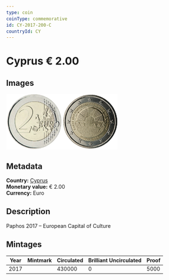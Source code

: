 ```yaml
---
type: coin
coinType: commemorative
id: CY-2017-200-C
countryId: CY
---
```


# Cyprus € 2.00

## Images

<img src="../../Images/common-2007-200.webp" height="150" alt="Front image"><img src="Images/CY-2017-200.webp" height="150" alt="Back image">

## Metadata

**Country:** [Cyprus](../../Countries/Cyprus/index.md)\
**Monetary value:** € 2.00\
**Currency:** Euro

## Description
Paphos 2017 – European Capital of Culture

## Mintages

| Year | Mintmark | Circulated | Brilliant Uncirculated | Proof |
| ---- | -------- | ---------- | ---------------------- | ----- |
| 2017 | | 430000 | 0 | 5000 |
